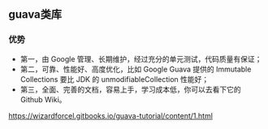 ## guava类库

### 优势
- 第一，由 Google 管理、长期维护，经过充分的单元测试，代码质量有保证；
- 第二，可靠、性能好、高度优化，比如 Google Guava 提供的 Immutable Collections 要比 JDK 的 unmodifiableCollection 
性能好；
- 第三，全面、完善的文档，容易上手，学习成本低，你可以去看下它的 Github Wiki。

https://wizardforcel.gitbooks.io/guava-tutorial/content/1.html